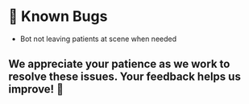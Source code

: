 # 🐛 Known Bugs

- Bot not leaving patients at scene when needed

## We appreciate your patience as we work to resolve these issues. Your feedback helps us improve! 🙌